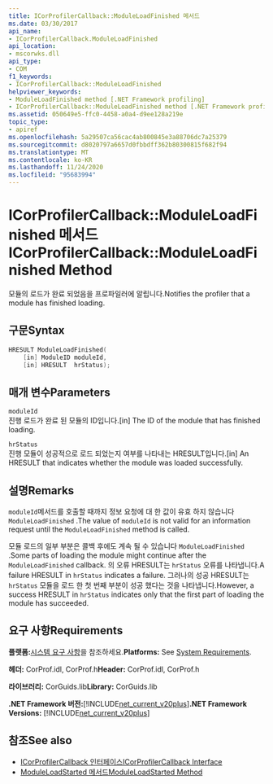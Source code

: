 ```yaml
---
title: ICorProfilerCallback::ModuleLoadFinished 메서드
ms.date: 03/30/2017
api_name:
- ICorProfilerCallback.ModuleLoadFinished
api_location:
- mscorwks.dll
api_type:
- COM
f1_keywords:
- ICorProfilerCallback::ModuleLoadFinished
helpviewer_keywords:
- ModuleLoadFinished method [.NET Framework profiling]
- ICorProfilerCallback::ModuleLoadFinished method [.NET Framework profiling]
ms.assetid: 050649e5-ffc0-4458-a0a4-d9ee128a219e
topic_type:
- apiref
ms.openlocfilehash: 5a29507ca56cac4ab800845e3a88706dc7a25379
ms.sourcegitcommit: d8020797a6657d0fbbdff362b80300815f682f94
ms.translationtype: MT
ms.contentlocale: ko-KR
ms.lasthandoff: 11/24/2020
ms.locfileid: "95683994"
---
```

# <a name="icorprofilercallbackmoduleloadfinished-method"></a><span data-ttu-id="15ce1-102">ICorProfilerCallback::ModuleLoadFinished 메서드</span><span class="sxs-lookup"><span data-stu-id="15ce1-102">ICorProfilerCallback::ModuleLoadFinished Method</span></span>

<span data-ttu-id="15ce1-103">모듈의 로드가 완료 되었음을 프로파일러에 알립니다.</span><span class="sxs-lookup"><span data-stu-id="15ce1-103">Notifies the profiler that a module has finished loading.</span></span>  
  
## <a name="syntax"></a><span data-ttu-id="15ce1-104">구문</span><span class="sxs-lookup"><span data-stu-id="15ce1-104">Syntax</span></span>  
  
```cpp  
HRESULT ModuleLoadFinished(  
    [in] ModuleID moduleId,  
    [in] HRESULT  hrStatus);  
```  
  
## <a name="parameters"></a><span data-ttu-id="15ce1-105">매개 변수</span><span class="sxs-lookup"><span data-stu-id="15ce1-105">Parameters</span></span>  

 `moduleId`  
 <span data-ttu-id="15ce1-106">진행 로드가 완료 된 모듈의 ID입니다.</span><span class="sxs-lookup"><span data-stu-id="15ce1-106">[in] The ID of the module that has finished loading.</span></span>  
  
 `hrStatus`  
 <span data-ttu-id="15ce1-107">진행 모듈이 성공적으로 로드 되었는지 여부를 나타내는 HRESULT입니다.</span><span class="sxs-lookup"><span data-stu-id="15ce1-107">[in] An HRESULT that indicates whether the module was loaded successfully.</span></span>  
  
## <a name="remarks"></a><span data-ttu-id="15ce1-108">설명</span><span class="sxs-lookup"><span data-stu-id="15ce1-108">Remarks</span></span>  

 <span data-ttu-id="15ce1-109">`moduleId`메서드를 호출할 때까지 정보 요청에 대 한 값이 유효 하지 않습니다 `ModuleLoadFinished` .</span><span class="sxs-lookup"><span data-stu-id="15ce1-109">The value of `moduleId` is not valid for an information request until the `ModuleLoadFinished` method is called.</span></span>  
  
 <span data-ttu-id="15ce1-110">모듈 로드의 일부 부분은 콜백 후에도 계속 될 수 있습니다 `ModuleLoadFinished` .</span><span class="sxs-lookup"><span data-stu-id="15ce1-110">Some parts of loading the module might continue after the `ModuleLoadFinished` callback.</span></span> <span data-ttu-id="15ce1-111">의 오류 HRESULT는 `hrStatus` 오류를 나타냅니다.</span><span class="sxs-lookup"><span data-stu-id="15ce1-111">A failure HRESULT in `hrStatus` indicates a failure.</span></span> <span data-ttu-id="15ce1-112">그러나의 성공 HRESULT는 `hrStatus` 모듈을 로드 한 첫 번째 부분이 성공 했다는 것을 나타냅니다.</span><span class="sxs-lookup"><span data-stu-id="15ce1-112">However, a success HRESULT in `hrStatus` indicates only that the first part of loading the module has succeeded.</span></span>  
  
## <a name="requirements"></a><span data-ttu-id="15ce1-113">요구 사항</span><span class="sxs-lookup"><span data-stu-id="15ce1-113">Requirements</span></span>  

 <span data-ttu-id="15ce1-114">**플랫폼:**[시스템 요구 사항](../../get-started/system-requirements.md)을 참조하세요.</span><span class="sxs-lookup"><span data-stu-id="15ce1-114">**Platforms:** See [System Requirements](../../get-started/system-requirements.md).</span></span>  
  
 <span data-ttu-id="15ce1-115">**헤더:** CorProf.idl, CorProf.h</span><span class="sxs-lookup"><span data-stu-id="15ce1-115">**Header:** CorProf.idl, CorProf.h</span></span>  
  
 <span data-ttu-id="15ce1-116">**라이브러리:** CorGuids.lib</span><span class="sxs-lookup"><span data-stu-id="15ce1-116">**Library:** CorGuids.lib</span></span>  
  
 <span data-ttu-id="15ce1-117">**.NET Framework 버전:**[!INCLUDE[net_current_v20plus](../../../../includes/net-current-v20plus-md.md)]</span><span class="sxs-lookup"><span data-stu-id="15ce1-117">**.NET Framework Versions:** [!INCLUDE[net_current_v20plus](../../../../includes/net-current-v20plus-md.md)]</span></span>  
  
## <a name="see-also"></a><span data-ttu-id="15ce1-118">참조</span><span class="sxs-lookup"><span data-stu-id="15ce1-118">See also</span></span>

- [<span data-ttu-id="15ce1-119">ICorProfilerCallback 인터페이스</span><span class="sxs-lookup"><span data-stu-id="15ce1-119">ICorProfilerCallback Interface</span></span>](icorprofilercallback-interface.md)
- [<span data-ttu-id="15ce1-120">ModuleLoadStarted 메서드</span><span class="sxs-lookup"><span data-stu-id="15ce1-120">ModuleLoadStarted Method</span></span>](icorprofilercallback-moduleloadstarted-method.md)
